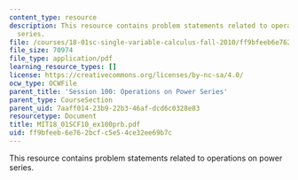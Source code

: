 ```yaml
---
content_type: resource
description: This resource contains problem statements related to operations on power
  series.
file: /courses/18-01sc-single-variable-calculus-fall-2010/ff9bfeeb6e762bcfc5e54ce32ee69b7c_MIT18_01SCF10_ex100prb.pdf
file_size: 70974
file_type: application/pdf
learning_resource_types: []
license: https://creativecommons.org/licenses/by-nc-sa/4.0/
ocw_type: OCWFile
parent_title: 'Session 100: Operations on Power Series'
parent_type: CourseSection
parent_uid: 7aaff014-23b9-22b3-46af-dcd6c0328e83
resourcetype: Document
title: MIT18_01SCF10_ex100prb.pdf
uid: ff9bfeeb-6e76-2bcf-c5e5-4ce32ee69b7c
---
```

This resource contains problem statements related to operations on power series.